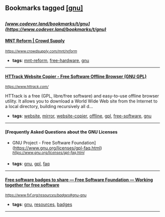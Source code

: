 ## Bookmarks tagged [[gnu]](https://www.codever.land/search?q=[gnu])

_<sup><sup>[www.codever.land/bookmarks/t/gnu](https://www.codever.land/bookmarks/t/gnu)</sup></sup>_
---
#### [MNT Reform | Crowd Supply](https://www.crowdsupply.com/mnt/reform)
_<sup>https://www.crowdsupply.com/mnt/reform</sup>_

* **tags**: [mnt-reform](../tagged/mnt-reform.md), [free-hardware](../tagged/free-hardware.md), [gnu](../tagged/gnu.md)
---
#### [HTTrack Website Copier - Free Software Offline Browser (GNU GPL)](https://www.httrack.com/)
_<sup>https://www.httrack.com/</sup>_

HTTrack is a free (GPL, libre/free software) and easy-to-use offline browser utility. It allows you to download a World Wide Web site from the Internet to a local directory, building recursively all d...
* **tags**: [website](../tagged/website.md), [mirror](../tagged/mirror.md), [website-copier](../tagged/website-copier.md), [offline](../tagged/offline.md), [gpl](../tagged/gpl.md), [free-software](../tagged/free-software.md), [gnu](../tagged/gnu.md)
---
#### [Frequently Asked Questions about the GNU Licenses
- GNU Project - Free Software Foundation](https://www.gnu.org/licenses/gpl-faq.html)
_<sup>https://www.gnu.org/licenses/gpl-faq.html</sup>_

* **tags**: [gnu](../tagged/gnu.md), [gpl](../tagged/gpl.md), [faq](../tagged/faq.md)
---
#### [Free software badges to share — Free Software Foundation — Working together for free software](https://www.fsf.org/resources/badges#gnu-gnu)
_<sup>https://www.fsf.org/resources/badges#gnu-gnu</sup>_

* **tags**: [gnu](../tagged/gnu.md), [resources](../tagged/resources.md), [badges](../tagged/badges.md)
---
